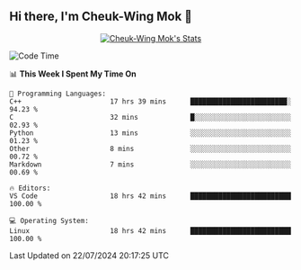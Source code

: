 ## Hi there, I'm Cheuk-Wing Mok 👋

<!--
**mozro0327/mozro0327** is a ✨ _special_ ✨ repository because its `README.md` (this file) appears on your GitHub profile.

Here are some ideas to get you started:

- 🔭 I’m currently working on ...
- 🌱 I’m currently learning ...
- 👯 I’m looking to collaborate on ...
- 🤔 I’m looking for help with ...
- 💬 Ask me about ...
- 📫 How to reach me: ...
- 😄 Pronouns: ...
- ⚡ Fun fact: ...
-->

<p align="center">
  <a href="https://github.com/mozro0327" class="rich-diff-level-one">
    <img src="https://github-readme-stats.vercel.app/api?username=mozro0327&title_color=333&text_color=777" alt="Cheuk-Wing Mok's Stats" >
    <!-- &hide=issues
    <img src="https://github-readme-stats.vercel.app/api?username=mozro0327&hide=issues&title_color=333&text_color=777" alt="Cheuk-Wing Mok's Stats" >
    -->
  </a>
</p>

<!--START_SECTION:waka-->
![Code Time](http://img.shields.io/badge/Code%20Time-2%2C823%20hrs%2030%20mins-blue)

📊 **This Week I Spent My Time On** 

```text
💬 Programming Languages: 
C++                      17 hrs 39 mins      ████████████████████████░   94.23 % 
C                        32 mins             █░░░░░░░░░░░░░░░░░░░░░░░░   02.93 % 
Python                   13 mins             ░░░░░░░░░░░░░░░░░░░░░░░░░   01.23 % 
Other                    8 mins              ░░░░░░░░░░░░░░░░░░░░░░░░░   00.72 % 
Markdown                 7 mins              ░░░░░░░░░░░░░░░░░░░░░░░░░   00.69 % 

🔥 Editors: 
VS Code                  18 hrs 42 mins      █████████████████████████   100.00 % 

💻 Operating System: 
Linux                    18 hrs 42 mins      █████████████████████████   100.00 % 
```


 Last Updated on 22/07/2024 20:17:25 UTC
<!--END_SECTION:waka-->
